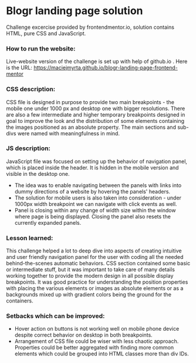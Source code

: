 # Blogr landing page solution
Challenge excercise provided by frontendmentor.io, solution contains HTML, pure CSS and JavaScript.

### How to run the website:

Live-website version of the challenge is set up with help of github.io . Here is the URL:
https://maciejmyrta.github.io/blogr-landing-page-frontend-mentor

### CSS description: 

CSS file is designed in purpose to provide two main breakpoints - the mobile one under 1000 px and desktop one with bigger resolutions.
There are also a few intermediate and higher temporary breakpoints designed in goal to improve the look and the distribution of some elements containing the images positioned as an absolute property.
The main sections and sub-divs were named with meaningfulness in mind.

### JS description:

JavaScript file was focused on setting up the behavior of navigation panel, which is placed inside the header. It is hidden in the mobile version and visible in the desktop one. 

- The idea was to enable navigating between the panels with links into dummy directions of a website by hovering the panels' headers. 
- The solution for mobile users is also taken into consideration - under 1000px width breakpoint we can navigate with click events as well.
- Panel is closing within any change of width size within the window where page is being displayed. Closing the panel also resets the currently expanded panels.

### Lesson learned:

This challenge helped a lot to deep dive into aspects of creating intuitive and user friendly navigation panel for the user with coding all the needed behind-the-scenes automatic behaviors.
CSS section contained some basic or intermediate stuff, but it was important to take care of many details working together to provide the modern design in all possible display breakpoints.
It was good practice for understanding the position properties with placing the various elements or images as absolute elements or as a backgrounds mixed up with gradient colors being the ground for the containers.

### Setbacks which can be improved:

- Hover action on buttons is not working well on mobile phone device despite correct behavior on desktop in both breakpoints.
- Arrangement of CSS file could be wiser with less chaotic approach. Properties could be better aggregated with finding more common elements which could be grouped into HTML classes more than div IDs.


